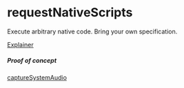 # requestNativeScripts
Execute arbitrary native code. Bring your own specification. 

[Explainer](https://github.com/guest271314/requestNativeScripts/blob/master/Explainer.md)

<h5>Proof of concept</h5>

[captureSystemAudio](https://github.com/guest271314/captureSystemAudio)
